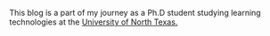 This blog is a part of my journey as a Ph.D student studying learning technologies at the <a href = "lt.unt.edu">University of North Texas.</a> 
